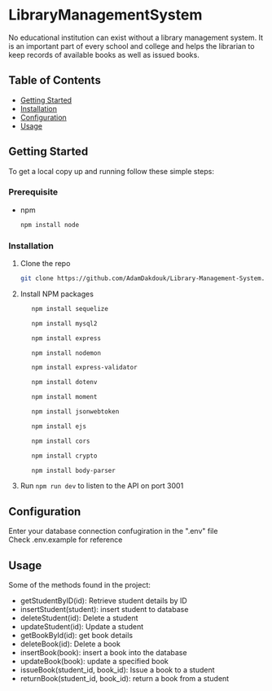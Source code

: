 # LibraryManagementSystem

No educational institution can exist without a library management system. It is an important part of every school and college and helps the librarian to keep records of available books as well as issued books. 

## Table of Contents

- [Getting Started](#getting-started)
- [Installation](#installation)
- [Configuration](#configuration)
- [Usage](#usage)

## Getting Started

To get a local copy up and running follow these simple steps:

### Prerequisite
*
  npm
  ```sh
  npm install node
  ```

### Installation 

1. Clone the repo
   ```sh
   git clone https://github.com/AdamDakdouk/Library-Management-System.git
   ```
   
2. Install NPM packages  

   ```sh
      npm install sequelize
   ```

   ```sh
      npm install mysql2
   ```
   
   ```sh
      npm install express
   ```

   ```sh
      npm install nodemon
   ```

   ```sh
      npm install express-validator
   ```

   ```sh
      npm install dotenv
   ```

   ```sh
      npm install moment
   ```

   ```sh
      npm install jsonwebtoken
   ```

   ```sh
      npm install ejs
   ```

   ```sh
      npm install cors
   ```

   ```sh
      npm install crypto
   ```

   ```sh
      npm install body-parser
   ```

3. Run ```npm run dev``` to listen to the API on port 3001


## Configuration

 Enter your database connection confugiration in the ".env" file  
 Check .env.example for reference

## Usage
Some of the methods found in the project:  

- getStudentByID(id): Retrieve student details by ID    
- insertStudent(student): insert student to database   
- deleteStudent(id): Delete a student    
- updateStudent(id): Update a student  
- getBookById(id): get book details  
- deleteBook(id): Delete a book  
- insertBook(book): insert a book into the database   
- updateBook(book): update a specified book  
- issueBook(student_id, book_id): Issue a book to a student  
- returnBook(student_id, book_id): return a book from a student


